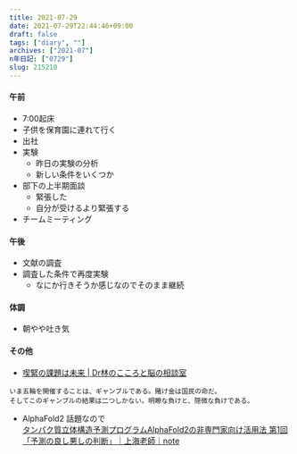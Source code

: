 ```yaml
---
title: 2021-07-29
date: 2021-07-29T22:44:46+09:00
draft: false
tags: ["diary", ""]
archives: ["2021-07"]
n年日記: ["0729"]
slug: 215210
---
```

#### 午前
- 7:00起床
- 子供を保育園に連れて行く
- 出社
- 実験
  - 昨日の実験の分析
  - 新しい条件をいくつか
- 部下の上半期面談
  - 緊張した
  - 自分が受けるより緊張する
- チームミーティング
#### 午後
- 文献の調査
- 調査した条件で再度実験
  - なにか行きそうか感じなのでそのまま継続
#### 体調
- 朝やや吐き気
#### その他
- [喫緊の課題は未来 | Dr林のこころと脳の相談室](http://kokoro.squares.net/?p=10483)
```
いま五輪を開催することは、ギャンブルである。賭け金は国民の命だ。  
そしてこのギャンブルの結果は二つしかない。明瞭な負けと、隠微な負けである。
```
- AlphaFold2 話題なので  
[タンパク質立体構造予測プログラムAlphaFold2の非専門家向け活用法 第1回「予測の良し悪しの判断」｜上海老師｜note](https://note.com/hattorim2/n/nb83996a5ec98)